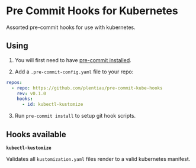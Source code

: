 # Pre Commit Hooks for Kubernetes

Assorted pre-commit hooks for use with kubernetes.

## Using

1) You will first need to have [pre-commit installed](https://pre-commit.com/index.html#installation).

2) Add a `.pre-commit-config.yaml` file to your repo:
```yaml
repos:
  - repo: https://github.com/plentiau/pre-commit-kube-hooks
    rev: v0.1.0
    hooks:
      - id: kubectl-kustomize
```
3) Run `pre-commit install` to setup git hook scripts.

## Hooks available

**`kubectl-kustomize`**

Validates all `kustomization.yaml` files render to a valid kubernetes manifest.


